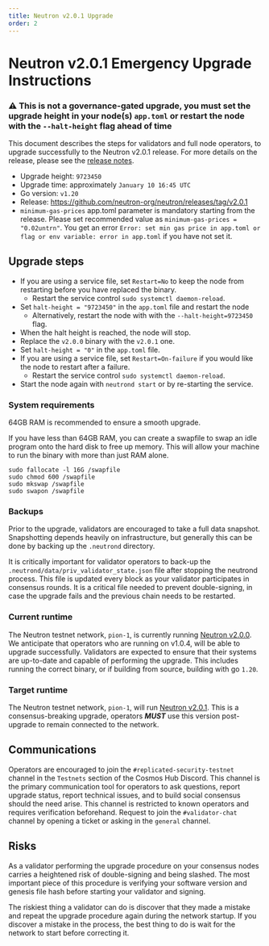 ```yaml
---
title: Neutron v2.0.1 Upgrade
order: 2
---
```

<!-- markdown-link-check-disable -->

# Neutron v2.0.1 Emergency Upgrade Instructions

### ⚠️ This is **not** a governance-gated upgrade, you must set the upgrade height in your node(s) `app.toml` or restart the node with the `--halt-height` flag ahead of time

This document describes the steps for validators and full node operators, to upgrade successfully to the Neutron v2.0.1 release. For more details on the release, please see the [release notes](https://github.com/neutron-org/neutron/releases/tag/v2.0.1).

* Upgrade height: `9723450`
* Upgrade time: approximately `January 10 16:45 UTC`
* Go version: `v1.20`
* Release: https://github.com/neutron-org/neutron/releases/tag/v2.0.1
* `minimum-gas-prices` app.toml parameter is mandatory starting from the release. Please set recommended value as `minimum-gas-prices = "0.02untrn"`. You get an error `Error: set min gas price in app.toml or flag or env variable: error in app.toml` if you have not set it.

## Upgrade steps

- If you are using a service file, set `Restart=No` to keep the node from restarting before you have replaced the binary.
  - Restart the service control `sudo systemctl daemon-reload`.
- Set `halt-height = "9723450"` in the `app.toml` file and restart the node
  - Alternatively, restart the node with with the `--halt-height=9723450` flag.
- When the halt height is reached, the node will stop.
- Replace the `v2.0.0` binary with the `v2.0.1` one.
- Set `halt-height = "0"` in the `app.toml` file.
- If you are using a service file, set `Restart=On-failure` if you would like the node to restart after a failure.
  - Restart the service control `sudo systemctl daemon-reload`.
- Start the node again with `neutrond start` or by re-starting the service.

### System requirements

64GB RAM is recommended to ensure a smooth upgrade.

If you have less than 64GB RAM, you can create a swapfile to swap an idle program onto the hard disk to free up memory. This will allow your machine to run the binary with more than just RAM alone.

```shell
sudo fallocate -l 16G /swapfile
sudo chmod 600 /swapfile
sudo mkswap /swapfile
sudo swapon /swapfile
```

### Backups

Prior to the upgrade, validators are encouraged to take a full data snapshot. Snapshotting depends heavily on infrastructure, but generally this can be done by backing up the `.neutrond` directory.

It is critically important for validator operators to back-up the `.neutrond/data/priv_validator_state.json` file after stopping the neutrond process. This file is updated every block as your validator participates in consensus rounds. It is a critical file needed to prevent double-signing, in case the upgrade fails and the previous chain needs to be restarted.

### Current runtime

The Neutron testnet network, `pion-1`, is currently running [Neutron v2.0.0](https://github.com/neutron-org/neutron/releases/tag/v2.0.0). We anticipate that operators who are running on v1.0.4, will be able to upgrade successfully. Validators are expected to ensure that their systems are up-to-date and capable of performing the upgrade. This includes running the correct binary, or if building from source, building with go `1.20`.

### Target runtime

The Neutron testnet network, `pion-1`, will run [Neutron v2.0.1](https://github.com/neutron-org/neutron/releases/tag/v2.0.1). This is a consensus-breaking upgrade, operators _**MUST**_ use this version post-upgrade to remain connected to the network.

## Communications

Operators are encouraged to join the `#replicated-security-testnet` channel in the `Testnets` section of the Cosmos Hub Discord. This channel is the primary communication tool for operators to ask questions, report upgrade status, report technical issues, and to build social consensus should the need arise. This channel is restricted to known operators and requires verification beforehand. Request to join the `#validator-chat` channel by opening a ticket or asking in the `general` channel.

## Risks

As a validator performing the upgrade procedure on your consensus nodes carries a heightened risk of double-signing and being slashed. The most important piece of this procedure is verifying your software version and genesis file hash before starting your validator and signing.

The riskiest thing a validator can do is discover that they made a mistake and repeat the upgrade procedure again during the network startup. If you discover a mistake in the process, the best thing to do is wait for the network to start before correcting it.

<!-- markdown-link-check-enable -->
